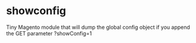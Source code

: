 # showconfig
Tiny Magento module that will dump the global config object if you append the GET parameter ?showConfig=1
